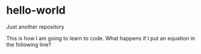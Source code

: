 # hello-world
Just another repository

This is how I am going to learn to code. What happens if I put an equation in the following line?
